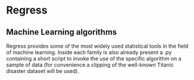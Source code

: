 # Regress
## Machine Learning algorithms 

Regress provides some of the most widely used statistical tools in the field of machine learning. 
Inside each family is also already present a .py containing a short script to invoke the use of the specific algorithm on a sample of data (for convenience a clipping of the well-known Titanic disaster dataset will be used).
